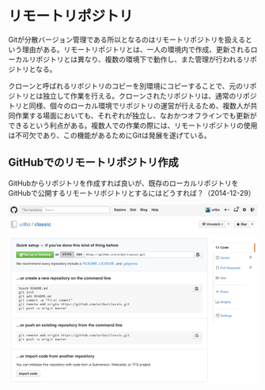# リモートリポジトリ

Gitが分散バージョン管理である所以となるのはリモートリポジトリを扱えるという理由がある。リモートリポジトリとは、一人の環境内で作成、更新されるローカルリポジトリとは異なり、複数の環境下で動作し、また管理が行われるリポジトリとなる。

クローンと呼ばれるリポジトリのコピーを別環境にコピーすることで、元のリポジトリとは独立して作業を行える。クローンされたリポジトリは、通常のリポジトリと同様、個々のローカル環境でリポジトリの運営が行えるため、複数人が共同作業する場面においても、それぞれが独立し、なおかつオフラインでも更新ができるという利点がある。複数人での作業の際には、リモートリポジトリの使用は不可欠であり、この機能があるためにGitは発展を遂げている。

## GitHubでのリモートリポジトリ作成

GitHubからリポジトリを作成すれば良いが、既存のローカルリポジトリをGitHubで公開するリモートリポジトリとするにはどうすれば？（2014-12-29）

![](../assets/repository_setup.png)


